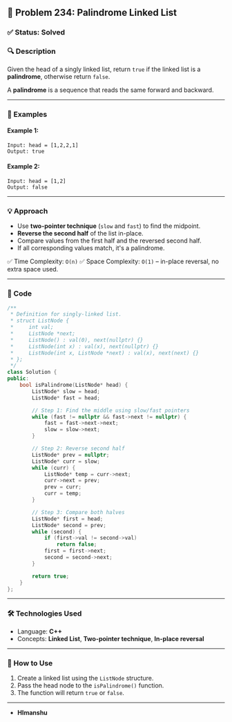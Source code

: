 ## 📘 Problem 234: Palindrome Linked List

### ✅ Status: Solved

### 🔍 Description

Given the head of a singly linked list, return `true` if the linked list is a **palindrome**, otherwise return `false`.

A **palindrome** is a sequence that reads the same forward and backward.

---

### 🧠 Examples

#### Example 1:
```plaintext
Input: head = [1,2,2,1]  
Output: true
````

#### Example 2:

```plaintext
Input: head = [1,2]  
Output: false
```

---

### 💡 Approach

* Use **two-pointer technique** (`slow` and `fast`) to find the midpoint.
* **Reverse the second half** of the list in-place.
* Compare values from the first half and the reversed second half.
* If all corresponding values match, it's a palindrome.

✅ Time Complexity: `O(n)`
✅ Space Complexity: `O(1)` – in-place reversal, no extra space used.

---

### 🧾 Code

```cpp
/**
 * Definition for singly-linked list.
 * struct ListNode {
 *     int val;
 *     ListNode *next;
 *     ListNode() : val(0), next(nullptr) {}
 *     ListNode(int x) : val(x), next(nullptr) {}
 *     ListNode(int x, ListNode *next) : val(x), next(next) {}
 * };
 */
class Solution {
public:
    bool isPalindrome(ListNode* head) {
        ListNode* slow = head;
        ListNode* fast = head;

        // Step 1: Find the middle using slow/fast pointers
        while (fast != nullptr && fast->next != nullptr) {
            fast = fast->next->next;
            slow = slow->next;
        }

        // Step 2: Reverse second half
        ListNode* prev = nullptr;
        ListNode* curr = slow;
        while (curr) {
            ListNode* temp = curr->next;
            curr->next = prev;
            prev = curr;
            curr = temp;
        }

        // Step 3: Compare both halves
        ListNode* first = head;
        ListNode* second = prev;
        while (second) {
            if (first->val != second->val)
                return false;
            first = first->next;
            second = second->next;
        }

        return true;
    }
};
```

---

### 🛠️ Technologies Used

* Language: **C++**
* Concepts: **Linked List**, **Two-pointer technique**, **In-place reversal**

---

### 📁 How to Use

1. Create a linked list using the `ListNode` structure.
2. Pass the head node to the `isPalindrome()` function.
3. The function will return `true` or `false`.

---

* **HImanshu**
